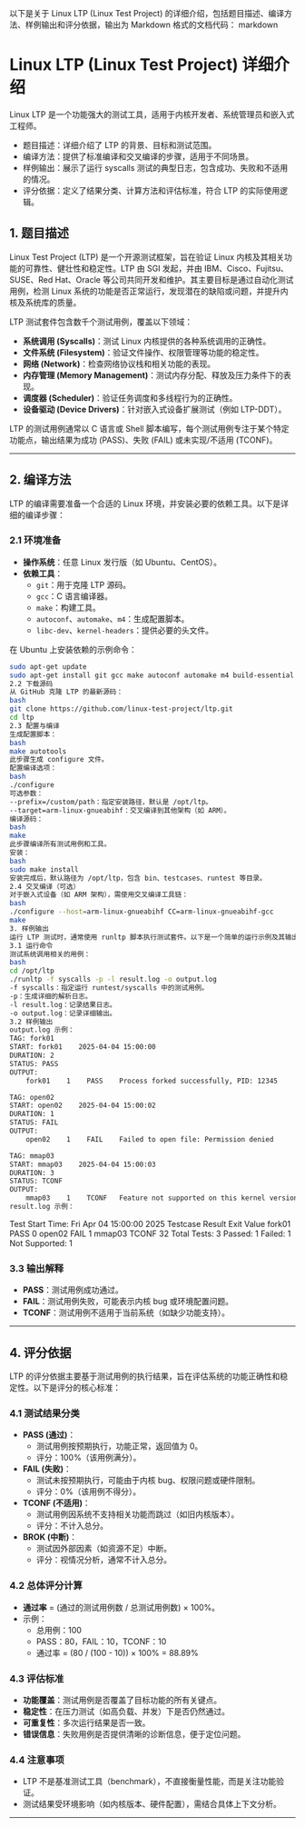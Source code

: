 以下是关于 Linux LTP (Linux Test Project) 的详细介绍，包括题目描述、编译方法、样例输出和评分依据，输出为 Markdown 格式的文档代码：
markdown
# Linux LTP (Linux Test Project) 详细介绍

Linux LTP 是一个功能强大的测试工具，适用于内核开发者、系统管理员和嵌入式工程师。

- 题目描述：详细介绍了 LTP 的背景、目标和测试范围。
- 编译方法：提供了标准编译和交叉编译的步骤，适用于不同场景。
- 样例输出：展示了运行 syscalls 测试的典型日志，包含成功、失败和不适用的情况。
- 评分依据：定义了结果分类、计算方法和评估标准，符合 LTP 的实际使用逻辑。


## 1. 题目描述

Linux Test Project (LTP) 是一个开源测试框架，旨在验证 Linux 内核及其相关功能的可靠性、健壮性和稳定性。LTP 由 SGI 发起，并由 IBM、Cisco、Fujitsu、SUSE、Red Hat、Oracle 等公司共同开发和维护。其主要目标是通过自动化测试用例，检测 Linux 系统的功能是否正常运行，发现潜在的缺陷或问题，并提升内核及系统库的质量。

LTP 测试套件包含数千个测试用例，覆盖以下领域：
- **系统调用 (Syscalls)**：测试 Linux 内核提供的各种系统调用的正确性。
- **文件系统 (Filesystem)**：验证文件操作、权限管理等功能的稳定性。
- **网络 (Network)**：检查网络协议栈和相关功能的表现。
- **内存管理 (Memory Management)**：测试内存分配、释放及压力条件下的表现。
- **调度器 (Scheduler)**：验证任务调度和多线程行为的正确性。
- **设备驱动 (Device Drivers)**：针对嵌入式设备扩展测试（例如 LTP-DDT）。

LTP 的测试用例通常以 C 语言或 Shell 脚本编写，每个测试用例专注于某个特定功能点，输出结果为成功 (PASS)、失败 (FAIL) 或未实现/不适用 (TCONF)。

---

## 2. 编译方法

LTP 的编译需要准备一个合适的 Linux 环境，并安装必要的依赖工具。以下是详细的编译步骤：

### 2.1 环境准备
- **操作系统**：任意 Linux 发行版（如 Ubuntu、CentOS）。
- **依赖工具**：
  - `git`：用于克隆 LTP 源码。
  - `gcc`：C 语言编译器。
  - `make`：构建工具。
  - `autoconf`、`automake`、`m4`：生成配置脚本。
  - `libc-dev`、`kernel-headers`：提供必要的头文件。

在 Ubuntu 上安装依赖的示例命令：
```bash
sudo apt-get update
sudo apt-get install git gcc make autoconf automake m4 build-essential linux-headers-$(uname -r)
2.2 下载源码
从 GitHub 克隆 LTP 的最新源码：
bash
git clone https://github.com/linux-test-project/ltp.git
cd ltp
2.3 配置与编译
生成配置脚本：
bash
make autotools
此步骤生成 configure 文件。
配置编译选项：
bash
./configure
可选参数：
--prefix=/custom/path：指定安装路径，默认是 /opt/ltp。
--target=arm-linux-gnueabihf：交叉编译到其他架构（如 ARM）。
编译源码：
bash
make
此步骤编译所有测试用例和工具。
安装：
bash
sudo make install
安装完成后，默认路径为 /opt/ltp，包含 bin、testcases、runtest 等目录。
2.4 交叉编译（可选）
对于嵌入式设备（如 ARM 架构），需使用交叉编译工具链：
bash
./configure --host=arm-linux-gnueabihf CC=arm-linux-gnueabihf-gcc
make
3. 样例输出
运行 LTP 测试时，通常使用 runltp 脚本执行测试套件。以下是一个简单的运行示例及其输出。
3.1 运行命令
测试系统调用相关的用例：
bash
cd /opt/ltp
./runltp -f syscalls -p -l result.log -o output.log
-f syscalls：指定运行 runtest/syscalls 中的测试用例。
-p：生成详细的解析日志。
-l result.log：记录结果日志。
-o output.log：记录详细输出。
3.2 样例输出
output.log 示例：
TAG: fork01
START: fork01    2025-04-04 15:00:00
DURATION: 2
STATUS: PASS
OUTPUT:
    fork01    1    PASS    Process forked successfully, PID: 12345

TAG: open02
START: open02    2025-04-04 15:00:02
DURATION: 1
STATUS: FAIL
OUTPUT:
    open02    1    FAIL    Failed to open file: Permission denied

TAG: mmap03
START: mmap03    2025-04-04 15:00:03
DURATION: 3
STATUS: TCONF
OUTPUT:
    mmap03    1    TCONF   Feature not supported on this kernel version
result.log 示例：
```
Test Start Time: Fri Apr 04 15:00:00 2025
Testcase            Result    Exit Value
fork01              PASS      0
open02              FAIL      1
mmap03              TCONF     32
Total Tests: 3
Passed: 1
Failed: 1
Not Supported: 1

### 3.3 输出解释
- **PASS**：测试用例成功通过。
- **FAIL**：测试用例失败，可能表示内核 bug 或环境配置问题。
- **TCONF**：测试用例不适用于当前系统（如缺少功能支持）。

---

## 4. 评分依据

LTP 的评分依据主要基于测试用例的执行结果，旨在评估系统的功能正确性和稳定性。以下是评分的核心标准：

### 4.1 测试结果分类
- **PASS (通过)**：
  - 测试用例按预期执行，功能正常，返回值为 0。
  - 评分：100%（该用例满分）。
- **FAIL (失败)**：
  - 测试未按预期执行，可能由于内核 bug、权限问题或硬件限制。
  - 评分：0%（该用例不得分）。
- **TCONF (不适用)**：
  - 测试用例因系统不支持相关功能而跳过（如旧内核版本）。
  - 评分：不计入总分。
- **BROK (中断)**：
  - 测试因外部因素（如资源不足）中断。
  - 评分：视情况分析，通常不计入总分。

### 4.2 总体评分计算
- **通过率** = (通过的测试用例数 / 总测试用例数) × 100%。
- 示例：
  - 总用例：100
  - PASS：80，FAIL：10，TCONF：10
  - 通过率 = (80 / (100 - 10)) × 100% = 88.89%

### 4.3 评估标准
- **功能覆盖**：测试用例是否覆盖了目标功能的所有关键点。
- **稳定性**：在压力测试（如高负载、并发）下是否仍然通过。
- **可重复性**：多次运行结果是否一致。
- **错误信息**：失败用例是否提供清晰的诊断信息，便于定位问题。

### 4.4 注意事项
- LTP 不是基准测试工具（benchmark），不直接衡量性能，而是关注功能验证。
- 测试结果受环境影响（如内核版本、硬件配置），需结合具体上下文分析。

---

